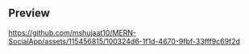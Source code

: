 ## Preview

https://github.com/mshujaat10/MERN-SocialApp/assets/115456815/100324d6-1f1d-4670-9fbf-33fff9c69f2d

